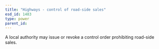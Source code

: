 ```yaml
---
title: "Highways - control of road-side sales"
esd_id: 1483
type: power
parent_id:  
---
```


A local authority may issue or revoke a control order prohibiting road-side sales.

